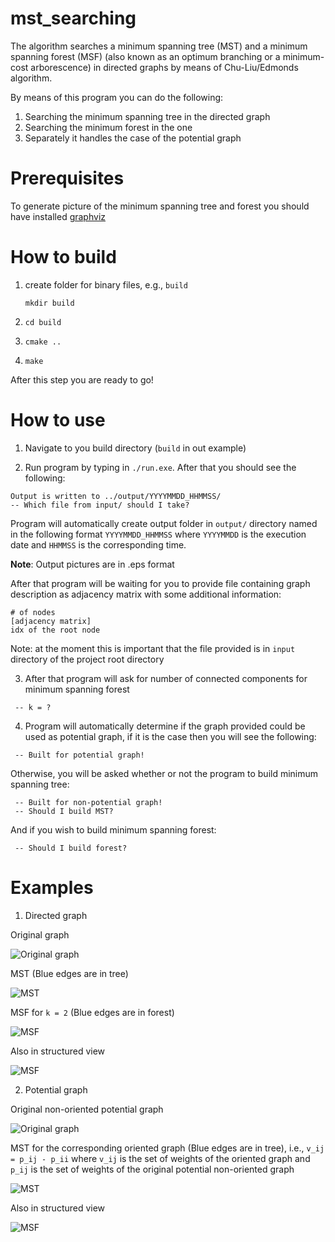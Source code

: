 # mst_searching
The algorithm searches a minimum spanning tree (MST) and a minimum spanning forest (MSF) (also known as an optimum branching or a minimum-cost arborescence) in directed graphs by means of Chu-Liu/Edmonds algorithm.

By means of this program you can do the following:
1. Searching the minimum spanning tree in the directed graph
2. Searching the minimum forest in the one
3. Separately it handles the case of the potential graph


Prerequisites 
=============

To generate picture of the minimum spanning tree and forest you should have installed [graphviz](https://graphviz.org/)


How to build
============

1. create folder for binary files, e.g., `build`

    `mkdir build`

2. `cd build`

3. `cmake ..`

4. `make`

After this step you are ready to go!


How to use
==========

1. Navigate to you build directory (`build` in out example)

2. Run program by typing in `./run.exe`. After that you should see the following:

```
Output is written to ../output/YYYYMMDD_HHMMSS/
-- Which file from input/ should I take?
```


Program will automatically create output folder in `output/` directory named in the following format `YYYYMMDD_HHMMSS` where `YYYYMMDD` is the execution date and `HHMMSS` is the corresponding time.

__Note__: Output pictures are in .eps format

After that program will be waiting for you to provide file containing graph description as adjacency matrix with some additional information:

```
# of nodes
[adjacency matrix]
idx of the root node
```

Note: at the moment this is important that the file provided is in `input` directory of the project root directory

3. After that program will ask for number of connected components for minimum spanning forest
```
 -- k = ?
```

4. Program will automatically determine if the graph provided could be used as potential graph, if it is the case then you will see the following:
```
 -- Built for potential graph!
```

Otherwise, you will be asked whether or not the program to build minimum spanning tree:
```
 -- Built for non-potential graph!
 -- Should I build MST?
```

And if you wish to build minimum spanning forest:
```
 -- Should I build forest?
```


Examples
========

1. Directed graph

Original graph  

![Original graph](pics/directed_graph/G.png)

MST (Blue edges are in tree)

![MST](pics/directed_graph/mst.png)

MSF for `k = 2` (Blue edges are in forest)

![MSF](pics/directed_graph/forest.png)

Also in structured view

![MSF](pics/directed_graph/forest_structured.png)

2. Potential graph

Original non-oriented potential graph  

![Original graph](pics/potential/potential_graph.png)

MST for the corresponding oriented graph (Blue edges are in tree), i.e., `v_ij = p_ij - p_ii`
where `v_ij` is the set of weights of the oriented graph and `p_ij` is the set of weights of the original potential non-oriented graph

![MST](pics/potential/mst.png)

Also in structured view

![MSF](pics/potential/mst_structured.png)
